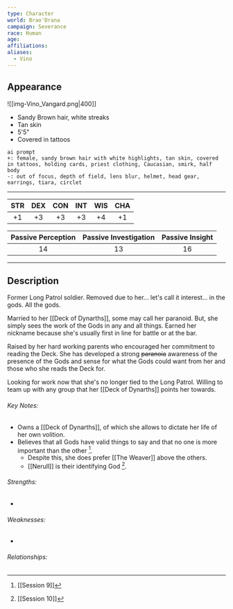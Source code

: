 ```yaml
---
type: Character
world: Brao'Drana
campaign: Severance
race: Human
age: 
affiliations: 
aliases:
  - Vino
---
```

## Appearance
![[img-Vino_Vangard.png|400]]
- Sandy Brown hair, white streaks
- Tan skin
- 5'5"
- Covered in tattoos

```
ai prompt
+: female, sandy brown hair with white highlights, tan skin, covered in tattoos, holding cards, priest clothing, Caucasian, smirk, half body
-: out of focus, depth of field, lens blur, helmet, head gear, earrings, tiara, circlet
```
---

| STR | DEX | CON | INT | WIS | CHA |
| :-: | :-: | :-: | :-: | :-: | :-: |
| +1  | +3  | +3  | +3  | +4  | +1  |

| Passive Perception | Passive Investigation | Passive Insight |
| :----------------: | :-------------------: | :-------------: |
|         14         |          13           |       16        |

---

## Description

Former Long Patrol soldier.
Removed due to her... let's call it interest... in the gods. All the gods.  
  
Married to her [[Deck of Dynarths]], some may call her paranoid.
But, she simply sees the work of the Gods in any and all things.
Earned her nickname because she's usually first in line for battle or at the bar.  
  
Raised by her hard working parents who encouraged her commitment to reading the Deck. She has developed a strong ~~paranoia~~ awareness of the presence of the Gods and sense for what the Gods could want from her and those who she reads the Deck for.  
  
Looking for work now that she's no longer tied to the Long Patrol.
Willing to team up with any group that her [[Deck of Dynarths]] points her towards.

###### Key Notes:
- Owns a [[Deck of Dynarths]], of which she allows to dictate her life of her own volition.
- Believes that all Gods have valid things to say and that no one is more important than the other [^1].
	- Despite this, she does prefer [[The Weaver]] above the others.
	- [[Nerull]] is their identifying God [^2].

###### Strengths:
- 

###### Weaknesses:
- 

###### Relationships:

[^1]: [[Session 9]]
[^2]: [[Session 10]]